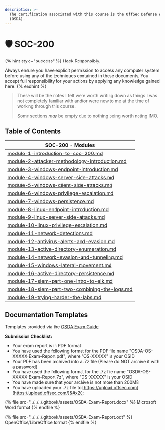```yaml
---
description: >-
  The certification associated with this course is the OffSec Defense Analyst
  (OSDA).
---
```


# 🛡️ SOC-200

{% hint style="success" %}
Hack Responsibly.

Always ensure you have explicit permission to access any computer system before using any of the techniques contained in these documents. You accept full responsibility for your actions by applying any knowledge gained here.
{% endhint %}

> These will be the notes I felt were worth writing down as things I was not completely familiar with and/or were new to me at the time of working through this course.
>
> Some sections _may_ be empty due to nothing being worth noting IMO.

## Table of Contents

| SOC-200 - Modules                                                                                        |
| -------------------------------------------------------------------------------------------------------- |
| [module-1-introduction-to-soc-200.md](module-1-introduction-to-soc-200.md "mention")                     |
| [module-2-attacker-methodology-introduction.md](module-2-attacker-methodology-introduction.md "mention") |
| [module-3-windows-endpoint-introduction.md](module-3-windows-endpoint-introduction.md "mention")         |
| [module-4-windows-server-side-attacks.md](module-4-windows-server-side-attacks.md "mention")             |
| [module-5-windows-client-side-attacks.md](module-5-windows-client-side-attacks.md "mention")             |
| [module-6-windows-privilege-escalation.md](module-6-windows-privilege-escalation.md "mention")           |
| [module-7-windows-persistence.md](module-7-windows-persistence.md "mention")                             |
| [module-8-linux-endpoint-introduction.md](module-8-linux-endpoint-introduction.md "mention")             |
| [module-9-linux-server-side-attacks.md](module-9-linux-server-side-attacks.md "mention")                 |
| [module-10-linux-privilege-escalation.md](module-10-linux-privilege-escalation.md "mention")             |
| [module-11-network-detections.md](module-11-network-detections.md "mention")                             |
| [module-12-antivirus-alerts-and-evasion.md](module-12-antivirus-alerts-and-evasion.md "mention")         |
| [module-13-active-directory-enumeration.md](module-13-active-directory-enumeration.md "mention")         |
| [module-14-network-evasion-and-tunneling.md](module-14-network-evasion-and-tunneling.md "mention")       |
| [module-15-windows-lateral-movement.md](../pen-300/module-15-windows-lateral-movement.md "mention")      |
| [module-16-active-directory-persistence.md](module-16-active-directory-persistence.md "mention")         |
| [module-17-siem-part-one-intro-to-elk.md](module-17-siem-part-one-intro-to-elk.md "mention")             |
| [module-18-siem-part-two-combining-the-logs.md](module-18-siem-part-two-combining-the-logs.md "mention") |
| [module-19-trying-harder-the-labs.md](module-19-trying-harder-the-labs.md "mention")                     |

## Documentation Templates

Templates provided via the [OSDA Exam Guide](https://help.offsec.com/hc/en-us/articles/4410105675412-OSDA-Exam-Guide)

**Submission Checklist:**

* Your exam report is in PDF format
* You have used the following format for the PDF file name "OSDA-OS-XXXXX-Exam-Report.pdf", where "OS-XXXXX" is your OSID
* Your PDF has been archived into a .7z file (Please do NOT archive it with a password)
* You have used the following format for the .7z file name "OSDA-OS-XXXXX-Exam-Report.7z", where "OS-XXXXX" is your OSID
* You have made sure that your archive is not more than 200MB
* You have uploaded your .7z file to [https://upload.offsec.com](https://upload.offsec.com/)&#x20;

{% file src="../../../.gitbook/assets/OSDA-Exam-Report.docx" %}
Microsoft Word format
{% endfile %}

{% file src="../../../.gitbook/assets/OSDA-Exam-Report.odt" %}
OpenOffice/LibreOffice format
{% endfile %}
